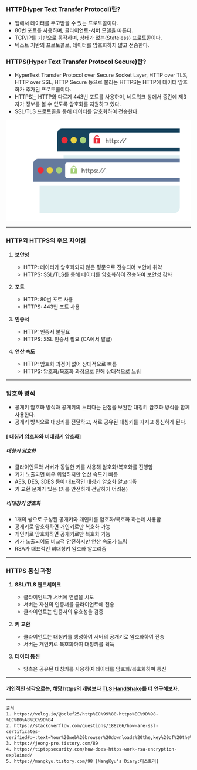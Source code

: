 ### HTTP(Hyper Text Transfer Protocol)란?
- 웹에서 데이터를 주고받을 수 있는 프로토콜이다.
- 80번 포트를 사용하며, 클라이언트-서버 모델을 따른다.
- TCP/IP를 기반으로 동작하며, 상태가 없는(Stateless) 프로토콜이다.
- 텍스트 기반의 프로토콜로, 데이터를 암호화하지 않고 전송한다.

### HTTPS(Hyper Text Transfer Protocol Secure)란?
- HyperText Transfer Protocol over Secure Socket Layer, HTTP over TLS, HTTP over SSL, HTTP Secure 등으로 불리는 HTTPS는 HTTP에 데이터 암호화가 추가된 프로토콜이다.
- HTTPS는 HTTP와 다르게 443번 포트를 사용하며, 네트워크 상에서 중간에 제3자가 정보를 볼 수 없도록 암호화를 지원하고 있다.
- SSL/TLS 프로토콜을 통해 데이터를 암호화하여 전송한다.

![https_secure.png](..%2F..%2F..%2F..%2F..%2Fetc%2Fimage%2FNetwork_image%2F7Layer%2FHttp%2Fhttps_secure.png)

---

### HTTP와 HTTPS의 주요 차이점
1. **보안성**
   - HTTP: 데이터가 암호화되지 않은 평문으로 전송되어 보안에 취약
   - HTTPS: SSL/TLS를 통해 데이터를 암호화하여 전송하여 보안성 강화

2. **포트**
   - HTTP: 80번 포트 사용
   - HTTPS: 443번 포트 사용

3. **인증서**
   - HTTP: 인증서 불필요
   - HTTPS: SSL 인증서 필요 (CA에서 발급)

4. **연산 속도**
   - HTTP: 암호화 과정이 없어 상대적으로 빠름
   - HTTPS: 암호화/복호화 과정으로 인해 상대적으로 느림

---

### 암호화 방식
- 공개키 암호화 방식과 공개키의 느리다는 단점을 보완한 대칭키 암호화 방식을 함께 사용한다. 
- 공개키 방식으로 대칭키를 전달하고, 서로 공유된 대칭키를 가지고 통신하게 된다.

#### [ 대칭키 암호화와 비대칭키 암호화]

##### 대칭키 암호화
- 클라이언트와 서버가 동일한 키를 사용해 암호화/복호화를 진행함
- 키가 노출되면 매우 위험하지만 연산 속도가 빠름
- AES, DES, 3DES 등이 대표적인 대칭키 암호화 알고리즘
- 키 교환 문제가 있음 (키를 안전하게 전달하기 어려움)

##### 비대칭키 암호화
- 1개의 쌍으로 구성된 공개키와 개인키를 암호화/복호화 하는데 사용함
- 공개키로 암호화하면 개인키로만 복호화 가능
- 개인키로 암호화하면 공개키로만 복호화 가능
- 키가 노출되어도 비교적 안전하지만 연산 속도가 느림
- RSA가 대표적인 비대칭키 암호화 알고리즘

---

### HTTPS 통신 과정
1. **SSL/TLS 핸드셰이크**
   - 클라이언트가 서버에 연결을 시도
   - 서버는 자신의 인증서를 클라이언트에 전송
   - 클라이언트는 인증서의 유효성을 검증

2. **키 교환**
   - 클라이언트는 대칭키를 생성하여 서버의 공개키로 암호화하여 전송
   - 서버는 개인키로 복호화하여 대칭키를 획득

3. **데이터 통신**
   - 양측은 공유된 대칭키를 사용하여 데이터를 암호화/복호화하며 통신

---

#### 개인적인 생각으로는, 해당 https의 개념보다 [TLS HandShake](TLS%20HandShake.md)를 더 연구해보자.

---

```
출처
1. https://velog.io/@bclef25/http%EC%99%80-https%EC%9D%98-%EC%B0%A8%EC%9D%B4
2. https://stackoverflow.com/questions/188266/how-are-ssl-certificates-verified#:~:text=Your%20web%20browser%20downloads%20the,key%20of%20the%20web%20server.&text=It%20uses%20this%20public%20key,address%20of%20the%20web%20server
3. https://jeong-pro.tistory.com/89
4. https://tiptopsecurity.com/how-does-https-work-rsa-encryption-explained/
5. https://mangkyu.tistory.com/98 [MangKyu's Diary:티스토리]
```

